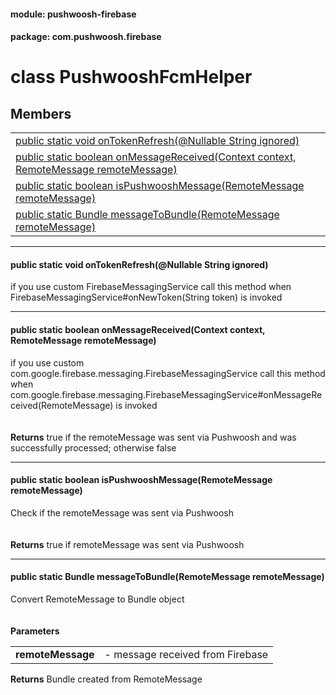 
#### module: pushwoosh-firebase  

#### package: com.pushwoosh.firebase  

# <a name="heading"></a>class PushwooshFcmHelper  

## Members  

<table>
	<tr>
		<td><a href="#1a22619a3702b474794ef5073a2b542039">public static void onTokenRefresh(@Nullable String ignored)</a></td>
	</tr>
	<tr>
		<td><a href="#1a3afbf08a5733de7e6344869b29b6d520">public static boolean onMessageReceived(Context context, RemoteMessage remoteMessage)</a></td>
	</tr>
	<tr>
		<td><a href="#1a8766431ae59d770782d90c308e7c97e9">public static boolean isPushwooshMessage(RemoteMessage remoteMessage)</a></td>
	</tr>
	<tr>
		<td><a href="#1ae3fa62be7b6c45432d961e43e883eb77">public static Bundle messageToBundle(RemoteMessage remoteMessage)</a></td>
	</tr>
</table>


----------  
  

#### <a name="1a22619a3702b474794ef5073a2b542039"></a>public static void onTokenRefresh(@Nullable String ignored)  
if you use custom FirebaseMessagingService call this method when FirebaseMessagingService#onNewToken(String token) is invoked 

----------  
  

#### <a name="1a3afbf08a5733de7e6344869b29b6d520"></a>public static boolean onMessageReceived(Context context, RemoteMessage remoteMessage)  
if you use custom com.google.firebase.messaging.FirebaseMessagingService call this method when com.google.firebase.messaging.FirebaseMessagingService#onMessageReceived(RemoteMessage) is invoked<br/><br/><br/><strong>Returns</strong> true if the remoteMessage was sent via Pushwoosh and was successfully processed; otherwise false 

----------  
  

#### <a name="1a8766431ae59d770782d90c308e7c97e9"></a>public static boolean isPushwooshMessage(RemoteMessage remoteMessage)  
Check if the remoteMessage was sent via Pushwoosh<br/><br/><br/><strong>Returns</strong> true if remoteMessage was sent via Pushwoosh 

----------  
  

#### <a name="1ae3fa62be7b6c45432d961e43e883eb77"></a>public static Bundle messageToBundle(RemoteMessage remoteMessage)  
Convert RemoteMessage to Bundle object<br/><br/><br/><strong>Parameters</strong><br/>
<table>
	<tr>
		<td><strong>remoteMessage</strong></td>
		<td>- message received from Firebase </td>
	</tr>
</table>
<strong>Returns</strong> Bundle created from RemoteMessage 